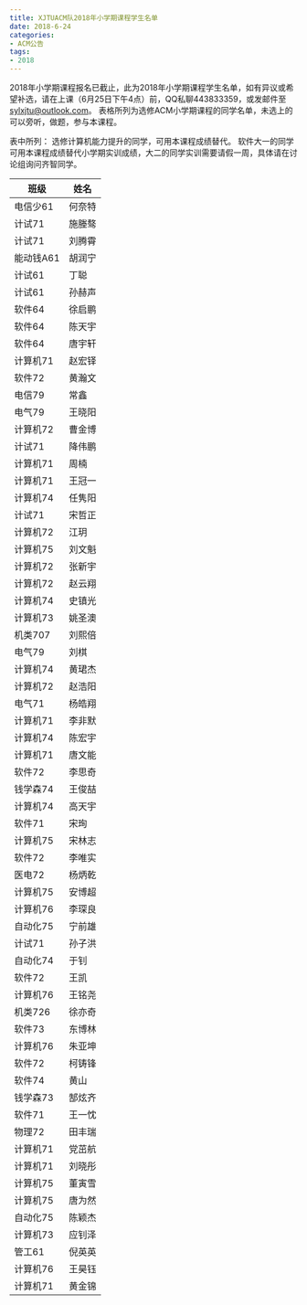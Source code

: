 ```yaml
---
title: XJTUACM队2018年小学期课程学生名单
date: 2018-6-24
categories:
- ACM公告
tags:
- 2018
---
```


2018年小学期课程报名已截止，此为2018年小学期课程学生名单，如有异议或希望补选，请在上课（6月25日下午4点）前，QQ私聊443833359，或发邮件至[sylxjtu@outlook.com](mailto:sylxjtu@outlook.com)。
表格所列为选修ACM小学期课程的同学名单，未选上的可以旁听，做题，参与本课程。

表中所列：
选修计算机能力提升的同学，可用本课程成绩替代。
软件大一的同学可用本课程成绩替代小学期实训成绩，大二的同学实训需要请假一周，具体请在讨论组询问齐智同学。

<!--more-->

| **班级**      | **姓名**   |
|-----------|--------|
| 电信少61  | 何奈特 |
| 计试71    | 施塍骜 |
| 计试71    | 刘腾霄 |
| 能动钱A61 | 胡润宁 |
| 计试61    | 丁聪   |
| 计试61    | 孙赫声 |
| 软件64    | 徐启鹏 |
| 软件64    | 陈天宇 |
| 软件64    | 唐宇轩 |
| 计算机71  | 赵宏铎 |
| 软件72    | 黄瀚文 |
| 电信79    | 常鑫   |
| 电气79    | 王晓阳 |
| 计算机72  | 曹金博 |
| 计试71    | 降伟鹏 |
| 计算机71  | 周楠   |
| 计算机71  | 王冠一 |
| 计算机74  | 任隽阳 |
| 计试71    | 宋哲正 |
| 计算机72  | 江玥   |
| 计算机75  | 刘文魁 |
| 计算机72  | 张新宇 |
| 计算机72  | 赵云翔 |
| 计算机74  | 史镇光 |
| 计算机73  | 姚圣澳 |
| 机类707   | 刘熙倍 |
| 电气79    | 刘棋   |
| 计算机74  | 黄珺杰 |
| 计算机72  | 赵浩阳 |
| 电气71    | 杨皓翔 |
| 计算机71  | 李非默 |
| 计算机74  | 陈宏宇 |
| 计算机71  | 唐文能 |
| 软件72    | 李思奇 |
| 钱学森74  | 王俊喆 |
| 计算机74  | 高天宇 |
| 软件71    | 宋珣   |
| 计算机75  | 宋林志 |
| 软件72    | 李唯实 |
| 医电72    | 杨炳乾 |
| 计算机75  | 安博超 |
| 计算机76  | 李琛良 |
| 自动化75  | 宁前雄 |
| 计试71    | 孙子洪 |
| 自动化74  | 于钊   |
| 软件72    | 王凯   |
| 计算机76  | 王铭尧 |
| 机类726   | 徐亦奇 |
| 软件73    | 东博林 |
| 计算机76  | 朱亚坤 |
| 软件72    | 柯铸锋 |
| 软件74    | 黄山   |
| 钱学森73  | 郜炫齐 |
| 软件71    | 王一忱 |
| 物理72    | 田丰瑞 |
| 计算机71  | 党茁航 |
| 计算机71  | 刘晓彤 |
| 计算机75  | 董寅雪 |
| 计算机75  | 唐为然 |
| 自动化75  | 陈颖杰 |
| 计算机73  | 应钊泽 |
| 管工61    | 倪英英 |
| 计算机76  | 王昊钰 |
| 计算机71  | 黄金锦 |
